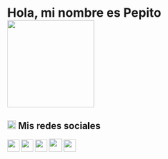 <h1>Hola, mi nombre es Pepito <img src="https://media4.giphy.com/media/v1.Y2lkPTc5MGI3NjExYTh1aXJ0N29uYXY2MHRkdGdycWoybXk3dXVkczRrdTRicW9ldnV3dSZlcD12MV9pbnRlcm5hbF9naWZfYnlfaWQmY3Q9Zw/4oJPtYqOQ2xoY/giphy.webp" width="200"></h1>

<h2><img src="https://media.giphy.com/media/2Wg89Ea84IMmkxMngo/giphy.gif" height="20"> Mis redes sociales</h2>
<p>
  <a href="mailto:ppkale@mitaoe.ac.in" target="_blank"><img height="28" src = "https://img.shields.io/badge/gmail-c14438?&style=for-the-badge&logo=gmail&logoColor=white"></a>
  <a href="https://www.linkedin.com/in/pratik-kale135" target="_blank"> <img height="28" src = "https://img.shields.io/badge/-LinkedIn-0e76a8?style=for-the-badge&logo=Linkedin&logoColor=white"></a>
  <a href="https://twitter.com/Pratik_kale135" target="_blank"><img height="28" src = "https://img.shields.io/badge/-Twitter-00acee?style=for-the-badge&logo=Twitter&logoColor=white"></a>
  <a href="https://dev.to/pratik_kale" target="_blank"><img height="30" src = "https://img.shields.io/badge/DEV.TO-%230A0A0A.svg?&style=for-the-badge&logo=dev-dot-to&logoColor=white"></a>
  <a href="https://instagram.com/prato.grapher" target="_blank"><img height="28" src = "https://img.shields.io/badge/-Instagram-e95950?style=for-the-badge&logo=Instagram&logoColor=white"></a>
</p>
